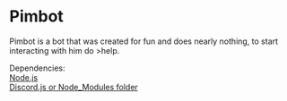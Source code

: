 # Pimbot

<head>

</head>

Pimbot is a bot that was created for fun and does nearly nothing, to start interacting with him do >help.


<a color = "#00ff00">Dependencies:<a><br>
<a href = "https://nodejs.org/en/">Node.js</a><br>
<a href = "https://discord.js.org/#/">Discord.js or Node_Modules folder<a><br>
